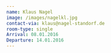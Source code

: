 ```yaml
---
name: Klaus Nagel
image: /images/nagelkl.jpg
contact-via: klaus@nagel-standorf.de
room-type: single 
Arrival: 08.01.2016
Departure: 14.01.2016
---
```

